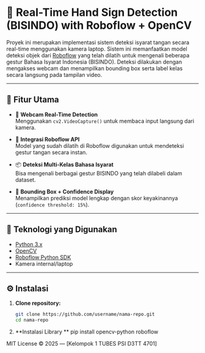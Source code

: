 # 🤟 Real-Time Hand Sign Detection (BISINDO) with Roboflow + OpenCV

Proyek ini merupakan implementasi sistem deteksi isyarat tangan secara real-time menggunakan kamera laptop. Sistem ini memanfaatkan model deteksi objek dari [Roboflow](https://roboflow.com) yang telah dilatih untuk mengenali beberapa gestur Bahasa Isyarat Indonesia (BISINDO). Deteksi dilakukan dengan mengakses webcam dan menampilkan bounding box serta label kelas secara langsung pada tampilan video.

---

## 🚀 Fitur Utama

- 🎥 **Webcam Real-Time Detection**  
  Menggunakan `cv2.VideoCapture()` untuk membaca input langsung dari kamera.

- 🤖 **Integrasi Roboflow API**  
  Model yang sudah dilatih di Roboflow digunakan untuk mendeteksi gestur tangan secara instan.

- 📦 **Deteksi Multi-Kelas Bahasa Isyarat**  
  Bisa mengenali berbagai gestur BISINDO yang telah dilabeli dalam dataset.

- 📐 **Bounding Box + Confidence Display**  
  Menampilkan prediksi model lengkap dengan skor keyakinannya (`confidence threshold: 15%`).

---

## 🧰 Teknologi yang Digunakan

- [Python 3.x](https://www.python.org)
- [OpenCV](https://opencv.org/)
- [Roboflow Python SDK](https://github.com/roboflow-ai/roboflow-python)
- Kamera internal/laptop

---

## ⚙️ Instalasi

1. **Clone repository:**
   ```bash
   git clone https://github.com/username/nama-repo.git
   cd nama-repo

2.  **Instalasi Library **
    pip install opencv-python roboflow

MIT License © 2025 — [Kelompok 1 TUBES PSI D3TT 4701]
